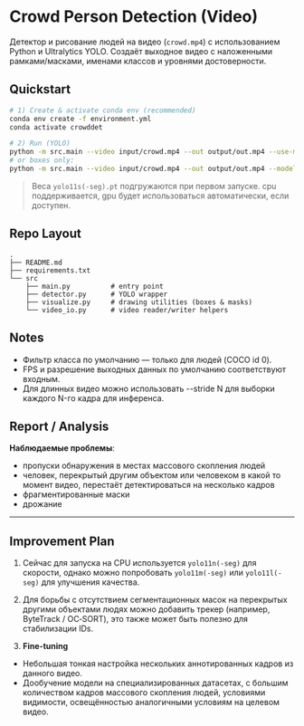 # Crowd Person Detection (Video)

Детектор и рисование людей на видео (`crowd.mp4`) с использованием Python и Ultralytics YOLO.
Создаёт выходное видео с наложенными рамками/масками, именами классов и уровнями достоверности.


## Quickstart

```bash
# 1) Create & activate conda env (recommended)
conda env create -f environment.yml
conda activate crowddet

# 2) Run (YOLO)
python -m src.main --video input/crowd.mp4 --out output/out.mp4 --use-masks --model yolo11s-seg.pt 
# or boxes only:
python -m src.main --video input/crowd.mp4 --out output/out.mp4 --model yolo11s.pt 

```

> Веса `yolo11s(-seg).pt` подгружаются при первом запуске.
> cpu поддерживается, gpu будет использоваться автоматически, если доступен.
## Repo Layout
```
.
├── README.md
├── requirements.txt
└── src
    ├── main.py          # entry point
    ├── detector.py      # YOLO wrapper
    ├── visualize.py     # drawing utilities (boxes & masks)
    └── video_io.py      # video reader/writer helpers
```

## Notes
- Фильтр класса по умолчанию — только для людей (COCO id 0).
- FPS и разрешение выходных данных по умолчанию соответствуют входным.
- Для длинных видео можно использовать --stride N для выборки каждого N-го кадра для инференса.

## Report / Analysis
**Наблюдаемые проблемы**: 
- пропуски обнаружения в местах массового скопления людей
- человек, перекрытый другим объектом или человеком в какой то момент видео, перестаёт детектироваться на несколько кадров
- фрагментированные маски
- дрожание

---

## Improvement Plan

1. Сейчас для запуска на CPU используется `yolo11n(-seg)` для скорости, однако можно попробовать `yolo11m(-seg)` или `yolo11l(-seg)` для улучшения качества.


2. Для борьбы с отсутствием сегментационных масок на перекрытых другими объектами людях можно добавить трекер (например, ByteTrack / OC‑SORT), это также может быть полезно для стабилизации IDs.

6. **Fine-tuning**
- Небольшая тонкая настройка нескольких аннотированных кадров из данного видео.
- Дообучение модели на специализированных датасетах, с большим количеством кадров массового скопления людей, условиями видимости, освещённостью аналогичными условиям на целевом видео.



